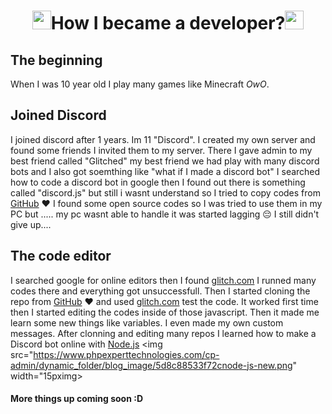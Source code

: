 <h1 align="center"><img src="https://cdn.discordapp.com/emojis/710970919736311942.png?v=1" width="30px">How I became a developer?<img src="https://cdn.discordapp.com/emojis/710970919736311942.png?v=1" width="30px"></h1>

## The beginning
When I was 10 year old I play many games like Minecraft *OwO*.

## Joined Discord
I joined discord after 1 years. Im 11 "Discord". I created my own server and found some friends I invited them to my server. There I gave admin to my best friend called "Glitched" my best friend we had play with many discord bots and I also got soemthing like "what if I made a discord bot"  I searched how to code a discord bot in google then I found out there is something called "discord.js" but still i wasnt understand so I tried to copy codes from [GitHub](https://github.com) :heart: I found some open source codes so I was tried to use them in my PC but ..... my pc wasnt able to handle it was started lagging :pensive: I still didn't give up....

## The code editor
I searched google for online editors then I found [glitch.com](https://glitch.com) I runned many codes there and everything got unsuccessfull. Then I started cloning the repo from [GitHub](https://github.com) :heart: and used [glitch.com](https://glitch.com) test the code. It worked first time then I started editing the codes inside of those javascript. Then it made me learn some new things like variables. I even made my own custom messages. After clonning and editing many repos I learned how to make a Discord bot online with [Node.js](https://nodejs.org/) <img src="https://www.phpexperttechnologies.com/cp-admin/dynamic_folder/blog_image/5d8c88533f72cnode-js-new.png" width="15pximg>

#### More things up coming soon :D
